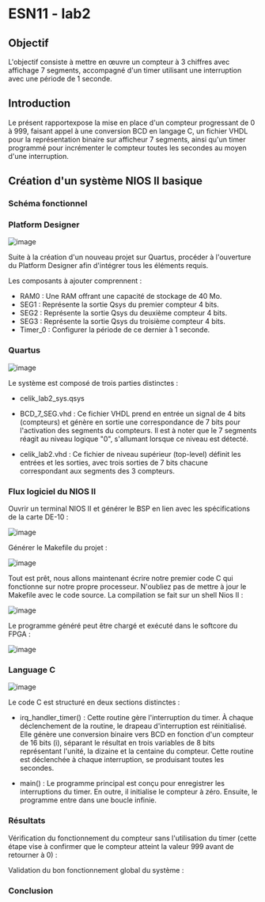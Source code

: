 <h1> ESN11 - lab2 </h1>

<h2> Objectif </h2>

L'objectif consiste à mettre en œuvre un compteur à 3 chiffres avec affichage 7 segments, accompagné d'un timer utilisant une interruption avec une période de 1 seconde.

<h2> Introduction </h2>

Le présent rapportexpose la mise en place d'un compteur progressant de 0 à 999, faisant appel à une conversion BCD en langage C, un fichier VHDL pour la représentation binaire sur afficheur 7 segments, ainsi qu'un timer programmé pour incrémenter le compteur toutes les secondes au moyen d'une interruption.
<h2> Création d'un système NIOS II basique </h2>

<h3> Schéma fonctionnel </h3>

<h3> Platform Designer </h3>

![image](https://github.com/ESN2024/celik_lab2/assets/117944504/543999b4-c638-4b7e-b1ff-b0edcc8c647c)

Suite à la création d'un nouveau projet sur Quartus, procéder à l'ouverture du Platform Designer afin d'intégrer tous les éléments requis.

Les composants à ajouter comprennent :

- RAM0 : Une RAM offrant une capacité de stockage de 40 Mo.
- SEG1 : Représente la sortie Qsys du premier compteur 4 bits.
- SEG2 : Représente la sortie Qsys du deuxième compteur 4 bits.
- SEG3 : Représente la sortie Qsys du troisième compteur 4 bits.
- Timer_0 : Configurer la période de ce dernier à 1 seconde.

<h3> Quartus </h3>

![image](https://github.com/ESN2024/celik_lab2/assets/117944504/eec8e1b0-1633-4086-bb7f-87e7aa76abe4)

Le système est composé de trois parties distinctes :

- celik_lab2_sys.qsys

- BCD_7_SEG.vhd : Ce fichier VHDL prend en entrée un signal de 4 bits (compteurs) et génère en sortie une correspondance de 7 bits pour l'activation des segments du compteurs. Il est à noter que le 7 segments réagit au niveau logique "0", s'allumant lorsque ce niveau est détecté.

- celik_lab2.vhd : Ce fichier de niveau supérieur (top-level) définit les entrées et les sorties, avec trois sorties de 7 bits chacune correspondant aux segments des 3 compteurs.

<h3> Flux logiciel du NIOS II </h3>

Ouvrir un terminal NIOS II et générer le BSP en lien avec les spécifications de la carte DE-10 :

![image](https://github.com/ESN2024/celik_lab2/assets/117944504/ebe5bc0d-e87a-4f5e-ae38-c82db2e1db4e)

Générer le Makefile du projet :

![image](https://github.com/ESN2024/celik_lab2/assets/117944504/5282a446-79ec-4683-b2ca-8feee2d1e756)

Tout est prêt, nous allons maintenant écrire notre premier code C qui fonctionne sur notre propre processeur. N'oubliez pas de mettre à jour le Makefile avec le code source. La compilation se fait sur un shell Nios II :

![image](https://github.com/ESN2024/celik_lab2/assets/117944504/3909ccea-5a81-4376-acb3-03f39afe25dd)

Le programme généré peut être chargé et exécuté dans le softcore du FPGA :

![image](https://github.com/ESN2024/celik_lab2/assets/117944504/cf975bec-1dbf-421a-ab79-c2db97d53171)

<h3> Language C </h3>

![image](https://github.com/ESN2024/celik_lab2/assets/117944504/85f65d89-ff4a-4552-b933-2e618be9ea0b)

Le code C est structuré en deux sections distinctes :

- irq_handler_timer() : Cette routine gère l'interruption du timer. À chaque déclenchement de la routine, le drapeau d'interruption est réinitialisé. Elle génère une conversion binaire vers BCD en fonction d'un compteur de 16 bits (i), séparant le résultat en trois variables de 8 bits représentant l'unité, la dizaine et la centaine du compteur. Cette routine est déclenchée à chaque interruption, se produisant toutes les secondes.

- main() : Le programme principal est conçu pour enregistrer les interruptions du timer. En outre, il initialise le compteur à zéro. Ensuite, le programme entre dans une boucle infinie.

<h3> Résultats </h3>

Vérification du fonctionnement du compteur sans l'utilisation du timer (cette étape vise à confirmer que le compteur atteint la valeur 999 avant de retourner à 0) :

Validation du bon fonctionnement global du système :

<h3> Conclusion </h3>

